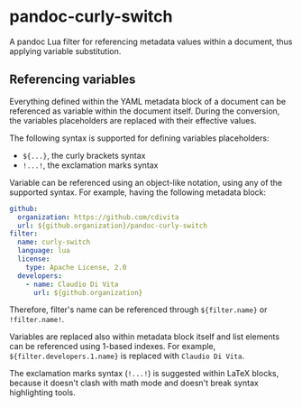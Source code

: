 # pandoc-curly-switch
A pandoc Lua filter for referencing metadata values within a document, thus applying variable substitution.

## Referencing variables
Everything defined within the YAML metadata block of a document can be referenced as variable within the document itself. During the conversion, the variables placeholders are replaced with their effective values.

The following syntax is supported for defining variables placeholders:
- `${...}`, the curly brackets syntax
- `!...!`, the exclamation marks syntax

Variable can be referenced using an object-like notation, using any of the supported syntax. For example, having the following metadata block:
```yaml
github:
  organization: https://github.com/cdivita
  url: ${github.organization}/pandoc-curly-switch
filter:
  name: curly-switch
  language: lua
  license:
    type: Apache License, 2.0
  developers:
    - name: Claudio Di Vita
      url: ${github.organization}
```

Therefore, filter's name can be referenced through `${filter.name}` or `!filter.name!`.

Variables are replaced also within metadata block itself and list elements can be referenced using 1-based indexes. For example, `${filter.developers.1.name}` is replaced with `Claudio Di Vita`.

The exclamation marks syntax (`!...!`) is suggested within LaTeX blocks, because it doesn't clash with math mode and doesn't break syntax highlighting tools.